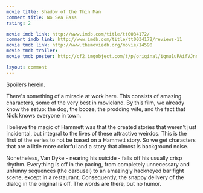 ```yaml
---
movie title: Shadow of the Thin Man
comment title: No Sea Bass
rating: 2

movie imdb link: http://www.imdb.com/title/tt0034172/
comment imdb link: http://www.imdb.com/title/tt0034172/reviews-11
movie tmdb link: http://www.themoviedb.org/movie/14590
movie tmdb trailer: 
movie tmdb poster: http://cf2.imgobject.com/t/p/original/iqnu1uPAifVJnnzURujotelZo8D.jpg

layout: comment
---
```


Spoilers herein.

There's something of a miracle at work here. This consists of amazing characters, some of the very best in movieland. By this film, we already know the setup: the dog, the booze, the prodding wife, and the fact that Nick knows everyone in town.

I believe the magic of Hammett was that the created stories that weren't just incidental, but integral to the lives of these attractive weirdos. This is the first of the series to not be based on a Hammett story. So we get characters that are a little more colorful and a story that almost is background noise.

Nonetheless, Van Dyke - nearing his suicide - falls off his usually crisp rhythm. Everything is off in the pacing, from completely unnecessary and unfunny sequences (the carousel) to an amazingly hackneyed bar fight scene, except in a restaurant. Consequently, the snappy delivery of the dialog in the original is off. The words are there, but no humor.